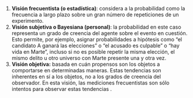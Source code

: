 1. **Visión frecuentista (o estadística)**: considera a la probabilidad como la frecuencia a largo plazo sobre un gran número de repeticiones de un experimento. 
2. **Visión subjetiva o Bayesiana (personal)**: la probabilidad en este caso representa un grado de creencia del agente sobre el evento en cuestión. Esto permite, por ejemplo, asignar probabilidades a hipótesis como “el candidato A ganará las elecciones” o “el acusado es culpable” o “hay vida en Marte”, incluso si no es posible repetir la misma elección, el mismo delito u otro universo con Marte presente una y otra vez.  
3. **Visión objetiva:** basada en cuán propensos son los objetos a comportarse en determinadas maneras. Estas tendencias son inherentes en sí a los objetos, no a los grados de creencia del observador. En esta visión, las mediciones frecuentistas son sólo intentos para observar estas tendencias .